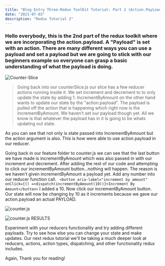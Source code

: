 ```yaml
---
title: "Blog Entry Three-Redux ToolKit Tutorial: Part 2 (Action.PayLoad)"
date: "2021-07-03"
description: "Redux Tutorial 2"
---
```


### Hello everybody, this is the 2nd part of the redux toolkit where we are incorporating the action.payload. A "Payload" is set with an action. There are many different ways you can use a payload and set a payload but we are going to stick with our beginners example so everyone can grasp a basic understanding of what the payload is doing.

![Counter-Slice](https://i.ibb.co/4Nck9F1/counter-Slicepayload.png "counterSlice.js file")

> Going back into our counterSlice.js our slice has a few reducer actions running inside it. We set increment and decrement to to only update the state by adding 1. IncrementByAmount on the other hand wants to update our state by the "action.payload". The payload is pulled off the action that is happening which right now is the IncrementByAmount. We haven't set our payload though yet. All we know is that whatever the payload has in it is going to be whats updating out state.

As you can see that not only is state passed into IncrementByAmount but the action argument is also. This is how were able to use action.payload in our reducer. <br>

Going back in our feature folder to counter.js we can see that the last button we have made is incrementByAmount which was also passed in with our increment and decrement. After adding the rest of our code and attempting to click our incrementByAmount button...nothing will happen. The reason is we haven't given incrementByAmount a payload yet. Add any number into our reducer function call. ` <button aria-label="increment by amount" onClick={() =>dispatch(incrementByAmount(10))}>Increment By Amount</button>` I added a 10. Now click our incrementByAmount button. Our state
will now be changing by 10 as it increments because we gave our action.payload an actual PAYLOAD.

![counter.js](https://i.ibb.co/QMgNYGm/counter-PAYLOAD.png "A look at the action.payload dispatched.")

![counter.js RESULTS](https://i.ibb.co/xhKg2nw/counter-RESULT.png "Check out the result increasing by 10.")

Experiment with your reducers functionality and try adding different payloads. Try to see how else you can change your state and make updates. Our next redux tutorial we'll be taking a much deeper look at reducers, actions, action types, dispatching, and other functionality redux includes.

Again, Thank you for reading!
